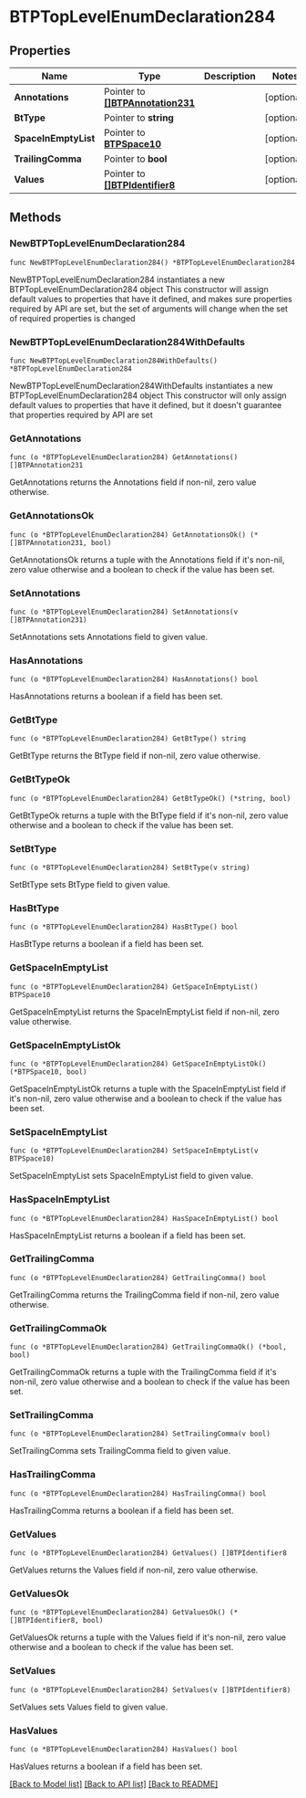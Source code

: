 # BTPTopLevelEnumDeclaration284

## Properties

Name | Type | Description | Notes
------------ | ------------- | ------------- | -------------
**Annotations** | Pointer to [**[]BTPAnnotation231**](BTPAnnotation231.md) |  | [optional] 
**BtType** | Pointer to **string** |  | [optional] 
**SpaceInEmptyList** | Pointer to [**BTPSpace10**](BTPSpace10.md) |  | [optional] 
**TrailingComma** | Pointer to **bool** |  | [optional] 
**Values** | Pointer to [**[]BTPIdentifier8**](BTPIdentifier8.md) |  | [optional] 

## Methods

### NewBTPTopLevelEnumDeclaration284

`func NewBTPTopLevelEnumDeclaration284() *BTPTopLevelEnumDeclaration284`

NewBTPTopLevelEnumDeclaration284 instantiates a new BTPTopLevelEnumDeclaration284 object
This constructor will assign default values to properties that have it defined,
and makes sure properties required by API are set, but the set of arguments
will change when the set of required properties is changed

### NewBTPTopLevelEnumDeclaration284WithDefaults

`func NewBTPTopLevelEnumDeclaration284WithDefaults() *BTPTopLevelEnumDeclaration284`

NewBTPTopLevelEnumDeclaration284WithDefaults instantiates a new BTPTopLevelEnumDeclaration284 object
This constructor will only assign default values to properties that have it defined,
but it doesn't guarantee that properties required by API are set

### GetAnnotations

`func (o *BTPTopLevelEnumDeclaration284) GetAnnotations() []BTPAnnotation231`

GetAnnotations returns the Annotations field if non-nil, zero value otherwise.

### GetAnnotationsOk

`func (o *BTPTopLevelEnumDeclaration284) GetAnnotationsOk() (*[]BTPAnnotation231, bool)`

GetAnnotationsOk returns a tuple with the Annotations field if it's non-nil, zero value otherwise
and a boolean to check if the value has been set.

### SetAnnotations

`func (o *BTPTopLevelEnumDeclaration284) SetAnnotations(v []BTPAnnotation231)`

SetAnnotations sets Annotations field to given value.

### HasAnnotations

`func (o *BTPTopLevelEnumDeclaration284) HasAnnotations() bool`

HasAnnotations returns a boolean if a field has been set.

### GetBtType

`func (o *BTPTopLevelEnumDeclaration284) GetBtType() string`

GetBtType returns the BtType field if non-nil, zero value otherwise.

### GetBtTypeOk

`func (o *BTPTopLevelEnumDeclaration284) GetBtTypeOk() (*string, bool)`

GetBtTypeOk returns a tuple with the BtType field if it's non-nil, zero value otherwise
and a boolean to check if the value has been set.

### SetBtType

`func (o *BTPTopLevelEnumDeclaration284) SetBtType(v string)`

SetBtType sets BtType field to given value.

### HasBtType

`func (o *BTPTopLevelEnumDeclaration284) HasBtType() bool`

HasBtType returns a boolean if a field has been set.

### GetSpaceInEmptyList

`func (o *BTPTopLevelEnumDeclaration284) GetSpaceInEmptyList() BTPSpace10`

GetSpaceInEmptyList returns the SpaceInEmptyList field if non-nil, zero value otherwise.

### GetSpaceInEmptyListOk

`func (o *BTPTopLevelEnumDeclaration284) GetSpaceInEmptyListOk() (*BTPSpace10, bool)`

GetSpaceInEmptyListOk returns a tuple with the SpaceInEmptyList field if it's non-nil, zero value otherwise
and a boolean to check if the value has been set.

### SetSpaceInEmptyList

`func (o *BTPTopLevelEnumDeclaration284) SetSpaceInEmptyList(v BTPSpace10)`

SetSpaceInEmptyList sets SpaceInEmptyList field to given value.

### HasSpaceInEmptyList

`func (o *BTPTopLevelEnumDeclaration284) HasSpaceInEmptyList() bool`

HasSpaceInEmptyList returns a boolean if a field has been set.

### GetTrailingComma

`func (o *BTPTopLevelEnumDeclaration284) GetTrailingComma() bool`

GetTrailingComma returns the TrailingComma field if non-nil, zero value otherwise.

### GetTrailingCommaOk

`func (o *BTPTopLevelEnumDeclaration284) GetTrailingCommaOk() (*bool, bool)`

GetTrailingCommaOk returns a tuple with the TrailingComma field if it's non-nil, zero value otherwise
and a boolean to check if the value has been set.

### SetTrailingComma

`func (o *BTPTopLevelEnumDeclaration284) SetTrailingComma(v bool)`

SetTrailingComma sets TrailingComma field to given value.

### HasTrailingComma

`func (o *BTPTopLevelEnumDeclaration284) HasTrailingComma() bool`

HasTrailingComma returns a boolean if a field has been set.

### GetValues

`func (o *BTPTopLevelEnumDeclaration284) GetValues() []BTPIdentifier8`

GetValues returns the Values field if non-nil, zero value otherwise.

### GetValuesOk

`func (o *BTPTopLevelEnumDeclaration284) GetValuesOk() (*[]BTPIdentifier8, bool)`

GetValuesOk returns a tuple with the Values field if it's non-nil, zero value otherwise
and a boolean to check if the value has been set.

### SetValues

`func (o *BTPTopLevelEnumDeclaration284) SetValues(v []BTPIdentifier8)`

SetValues sets Values field to given value.

### HasValues

`func (o *BTPTopLevelEnumDeclaration284) HasValues() bool`

HasValues returns a boolean if a field has been set.


[[Back to Model list]](../README.md#documentation-for-models) [[Back to API list]](../README.md#documentation-for-api-endpoints) [[Back to README]](../README.md)


